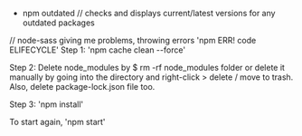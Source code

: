 - npm outdated // checks and displays current/latest versions for any outdated packages

// node-sass giving me problems, throwing errors 'npm ERR! code ELIFECYCLE'
Step 1: 'npm cache clean --force'

Step 2: Delete node_modules by \$ rm -rf node_modules folder or delete it manually by going into the directory and right-click > delete / move to trash. Also, delete package-lock.json file too.

Step 3: 'npm install'

To start again, 'npm start'
